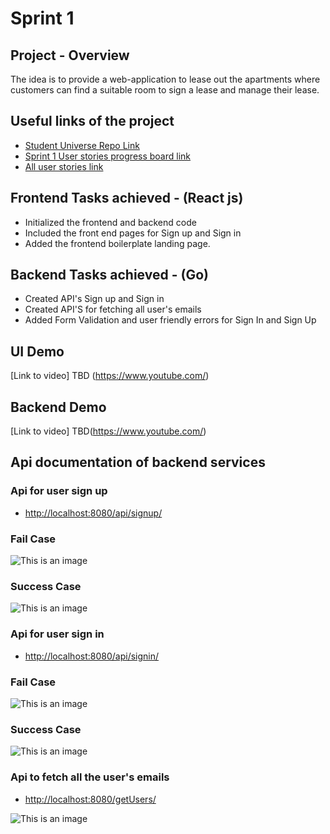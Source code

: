 # Sprint 1

## Project - Overview

The idea is to provide a web-application to lease out the apartments where customers can find a suitable room to sign a lease and manage their lease.

## Useful links of the project
- [Student Universe Repo Link](https://github.com/garvitgupta97/CEN5035-Software-Engineering-Project/)
- [Sprint 1 User stories progress board link](https://github.com/garvitgupta97/CEN5035-Software-Engineering-Project/projects/2)
- [All user stories link](https://github.com/garvitgupta97/CEN5035-Software-Engineering-Project/issues)

## Frontend Tasks achieved - (React js)
- Initialized the frontend and backend code
- Included the front end pages for Sign up and Sign in
- Added the frontend boilerplate landing page.

## Backend Tasks achieved - (Go)
- Created API's Sign up and Sign in
- Created API'S for fetching all user's emails
- Added Form Validation and user friendly errors for Sign In and Sign Up

## UI Demo
[Link to video] TBD (https://www.youtube.com/)

## Backend Demo
[Link to video] TBD(https://www.youtube.com/)

## Api documentation of backend services
### Api for user sign up

- [http://localhost:8080/api/signup/ ](http://localhost:8080/api/signup/)

### Fail Case

  ![This is an image](https://github.com/garvitgupta97/CEN5035-Software-Engineering-Project/blob/5f935876f1f276d8eea001294df14f5c4760e650/Resources/signin_fail.png)
  
### Success Case

  ![This is an image](https://github.com/garvitgupta97/CEN5035-Software-Engineering-Project/blob/5f935876f1f276d8eea001294df14f5c4760e650/Resources/signup_successful.png)
  
  
### Api for user sign in

- [http://localhost:8080/api/signin/](http://localhost:8080/api/signin/)

### Fail Case

  ![This is an image](https://github.com/garvitgupta97/CEN5035-Software-Engineering-Project/blob/main/Resources/signin_fail.png)
  
### Success Case

  ![This is an image](https://github.com/garvitgupta97/CEN5035-Software-Engineering-Project/blob/main/Resources/signin_successful.png)


### Api to fetch all the user's emails

- [http://localhost:8080/getUsers/](http://localhost:8080/getUsers/)

![This is an image](https://github.com/garvitgupta97/CEN5035-Software-Engineering-Project/blob/main/Resources/getUsers.png)
